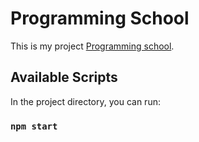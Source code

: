 # Programming School

This is my project [Programming school](https://github.com/facebook/create-react-app).

## Available Scripts

In the project directory, you can run:

### `npm start`
